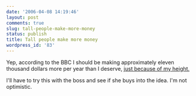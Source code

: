 ```yaml
---
date: '2006-04-08 14:19:46'
layout: post
comments: true
slug: tall-people-make-more-money
status: publish
title: Tall people make more money
wordpress_id: '83'
---
```


Yep, according to the BBC I should be making approximately eleven thousand dollars more per year than I deserve, [just because of my height.](http://news.bbc.co.uk/2/hi/health/3200296.stm)

I'll have to try this with the boss and see if she buys into the idea. I'm not optimistic. 
